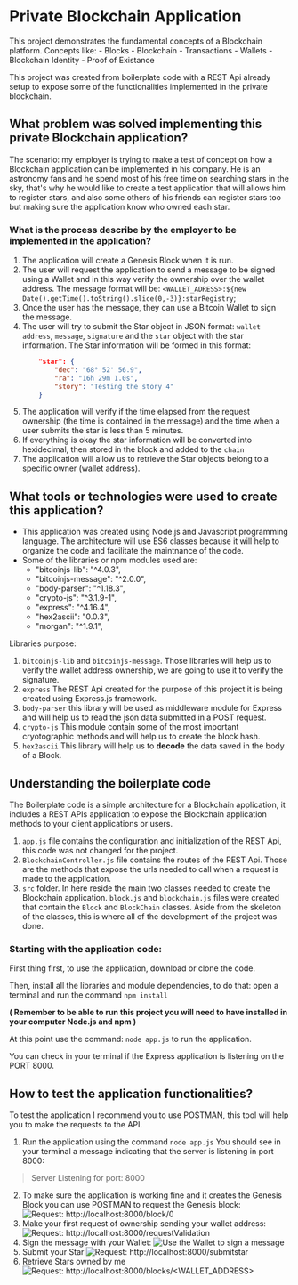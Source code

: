# Private Blockchain Application

This project demonstrates the fundamental concepts of a Blockchain platform.
Concepts like:
    - Blocks
    - Blockchain
    - Transactions
    - Wallets
    - Blockchain Identity
    - Proof of Existance

This project was created from boilerplate code with a REST Api already setup to expose some of the functionalities
implemented in the private blockchain.

## What problem was solved implementing this private Blockchain application?

The scenario: my employer is trying to make a test of concept on how a Blockchain application can be implemented in his company.
He is an astronomy fans and he spend most of his free time on searching stars in the sky, that's why he would like
to create a test application that will allows him to register stars, and also some others of his friends can register stars
too but making sure the application know who owned each star.

### What is the process describe by the employer to be implemented in the application?

1. The application will create a Genesis Block when it is run.
2. The user will request the application to send a message to be signed using a Wallet and in this way verify the ownership over the wallet address. The message format will be: `<WALLET_ADRESS>:${new Date().getTime().toString().slice(0,-3)}:starRegistry`;
3. Once the user has the message, they can use a Bitcoin Wallet to sign the message.
4. The user will try to submit the Star object in JSON format: `wallet address`, `message`, `signature` and the `star` object with the star information.
    The Star information will be formed in this format:
    ```json
        "star": {
            "dec": "68° 52' 56.9",
            "ra": "16h 29m 1.0s",
            "story": "Testing the story 4"
		}
    ```
5. The application will verify if the time elapsed from the request ownership (the time is contained in the message) and the time when a user submits the star is less than 5 minutes.
6. If everything is okay the star information will be converted into hexidecimal, then stored in the block and added to the `chain`
7. The application will allow us to retrieve the Star objects belong to a specific owner (wallet address). 


## What tools or technologies were used to create this application?

- This application was created using Node.js and Javascript programming language. The architecture will use ES6 classes
because it will help to organize the code and facilitate the maintnance of the code.
- Some of the libraries or npm modules used are:
    - "bitcoinjs-lib": "^4.0.3",
    - "bitcoinjs-message": "^2.0.0",
    - "body-parser": "^1.18.3",
    - "crypto-js": "^3.1.9-1",
    - "express": "^4.16.4",
    - "hex2ascii": "0.0.3",
    - "morgan": "^1.9.1",

Libraries purpose:

1. `bitcoinjs-lib` and `bitcoinjs-message`. Those libraries will help us to verify the wallet address ownership, we are going to use it to verify the signature.
2. `express` The REST Api created for the purpose of this project it is being created using Express.js framework.
3. `body-parser` this library will be used as middleware module for Express and will help us to read the json data submitted in a POST request.
4. `crypto-js` This module contain some of the most important cryotographic methods and will help us to create the block hash.
5. `hex2ascii` This library will help us to **decode** the data saved in the body of a Block.

## Understanding the boilerplate code

The Boilerplate code is a simple architecture for a Blockchain application, it includes a REST APIs application to expose the Blockchain application methods to your client applications or users.

1. `app.js` file contains the configuration and initialization of the REST Api, this code was not changed for the project.
2. `BlockchainController.js` file contains the routes of the REST Api. Those are the methods that expose the urls needed to call when a request is made to the application.
3. `src` folder. In here reside the main two classes needed to create the Blockchain application. `block.js` and `blockchain.js` files were created that contain the `Block` and `BlockChain` classes. Aside from the skeleton of the classes, this is where all of the development of the project was done.

### Starting with the application code:

First thing first, to use the application, download or clone the code.

Then, install all the libraries and module dependencies, to do that: open a terminal and run the command `npm install`

**( Remember to be able to run this project you will need to have installed in your computer Node.js and npm )**

At this point use the command: `node app.js` to run the application.

You can check in your terminal if the Express application is listening on the PORT 8000.

## How to test the application functionalities?

To test the application I recommend you to use POSTMAN, this tool will help you to make the requests to the API.

1. Run the application using the command `node app.js`
You should see in your terminal a message indicating that the server is listening in port 8000:
> Server Listening for port: 8000

2. To make sure the application is working fine and it creates the Genesis Block you can use POSTMAN to request the Genesis block:
    ![Request: http://localhost:8000/block/0 ](https://s3.amazonaws.com/video.udacity-data.com/topher/2019/April/5ca360cc_request-genesis/request-genesis.png)
3. Make your first request of ownership sending your wallet address:
    ![Request: http://localhost:8000/requestValidation ](https://s3.amazonaws.com/video.udacity-data.com/topher/2019/April/5ca36182_request-ownership/request-ownership.png)
4. Sign the message with your Wallet:
    ![Use the Wallet to sign a message](https://s3.amazonaws.com/video.udacity-data.com/topher/2019/April/5ca36182_request-ownership/request-ownership.png)
5. Submit your Star
     ![Request: http://localhost:8000/submitstar](https://s3.amazonaws.com/video.udacity-data.com/topher/2019/April/5ca365d3_signing-message/signing-message.png)
6. Retrieve Stars owned by me
    ![Request: http://localhost:8000/blocks/<WALLET_ADDRESS>](https://s3.amazonaws.com/video.udacity-data.com/topher/2019/April/5ca362b9_retrieve-stars/retrieve-stars.png)
